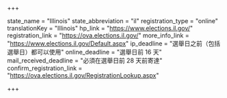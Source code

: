 +++

state_name = "Illinois"
state_abbreviation = "il"
registration_type = "online"
translationKey = "Illinois"
hp_link = "https://www.elections.il.gov/"
registration_link = "https://ova.elections.il.gov/"
more_info_link = "https://www.elections.il.gov/Default.aspx"
ip_deadline = "選舉日之前（包括選舉日）都可以使用"
online_deadline = "選舉日前 16 天"
mail_received_deadline = "必須在選舉日前 28 天前寄達"
confirm_registration_link = "https://ova.elections.il.gov/RegistrationLookup.aspx"

+++